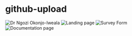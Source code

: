 # github-upload
![Dr  Ngozi Okonjo-Iweala](https://user-images.githubusercontent.com/73894375/108332290-e808ec80-71cf-11eb-97c9-5e4336a8bf4f.jpg)
![Landing page](https://user-images.githubusercontent.com/73894375/108332351-f951f900-71cf-11eb-8806-d527aae6c829.jpg)
![Survey Form](https://user-images.githubusercontent.com/73894375/108332350-f951f900-71cf-11eb-9e64-403c695d8a7c.jpg)
![Documentation page](https://user-images.githubusercontent.com/73894375/108332380-02db6100-71d0-11eb-9e79-f6cbfa9c0041.jpg)











